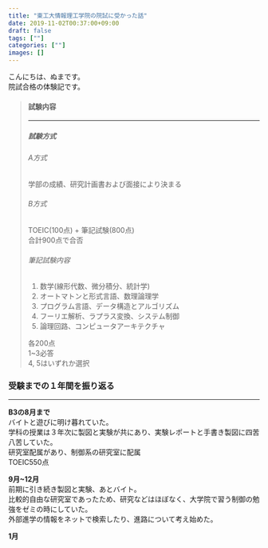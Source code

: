 ```yaml
---
title: "東工大情報理工学院の院試に受かった話"
date: 2019-11-02T00:37:00+09:00
draft: false
tags: [""]
categories: [""]
images: []
---
```


こんにちは、ぬまです。  
院試合格の体験記です。  
> #### 試験内容  
> ***  
> ##### 試験方式
> ###### A方式  
> 学部の成績、研究計画書および面接により決まる
> ###### B方式  
> TOEIC(100点) + 筆記試験(800点)  
> 合計900点で合否  
> ###### 筆記試験内容  
> 1. 数学(線形代数、微分積分、統計学)  
> 2. オートマトンと形式言語、数理論理学  
> 3. プログラム言語、データ構造とアルゴリズム  
> 4. フーリエ解析、ラプラス変換、システム制御  
> 5. 論理回路、コンピュータアーキテクチャ  
> 
> 各200点  
> 1~3必答  
> 4, 5はいずれか選択

### 受験までの１年間を振り返る  
***  
**B3の8月まで**  
バイトと遊びに明け暮れていた。  
学科の授業は３年次に製図と実験が共にあり、実験レポートと手書き製図に四苦八苦していた。  
研究室配属があり、制御系の研究室に配属  
TOEIC550点  

**9月~12月**  
前期に引き続き製図と実験、あとバイト。  
比較的自由な研究室であったため、研究などはほぼなく、大学院で習う制御の勉強をゼミの時にしていた。  
外部進学の情報をネットで検索したり、進路について考え始めた。  

**1月**  
